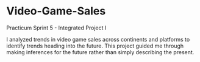 # Video-Game-Sales
Practicum Sprint 5 - Integrated Project I

I analyzed trends in video game sales across continents and platforms to identify trends heading into the future. This project guided me through making inferences for the future rather than simply describing the present.
